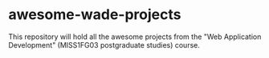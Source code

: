 # awesome-wade-projects
This repository will hold all the awesome projects from the "Web Application Development" (MISS1FG03 postgraduate studies) course.
